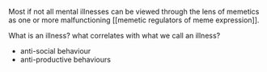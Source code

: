Most if not all mental illnesses can be viewed through the lens of memetics as one or more malfunctioning [[memetic regulators of meme expression]].


What is an illness? what correlates with what we call an illness?
- anti-social behaviour 
- anti-productive behaviours
